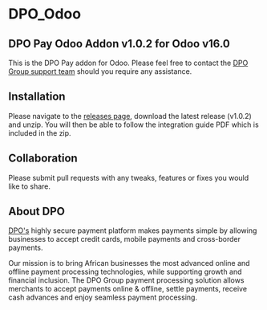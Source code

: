 # DPO_Odoo

## DPO Pay Odoo Addon v1.0.2 for Odoo v16.0

This is the DPO Pay addon for Odoo. Please feel free to contact
the [DPO Group support team](https://dpogroup.com/contact-us/) should you require any assistance.

## Installation
Please navigate to the [releases page](https://github.com/DPO-Group/DPO_Odoo/releases), download the
latest release (v1.0.2) and unzip. You will then be able to follow the integration guide PDF which is included in the
zip.

## Collaboration

Please submit pull requests with any tweaks, features or fixes you would like to share.

## About DPO

[DPO's](https://dpogroup.com/) highly secure payment platform makes payments simple by allowing businesses to
accept credit cards, mobile payments and cross-border payments.

Our mission is to bring African businesses the most advanced online and offline payment processing technologies, while
supporting growth and financial inclusion. The DPO Group payment processing solution allows merchants to accept payments
online & offline, settle payments, receive cash advances and enjoy seamless payment processing.
